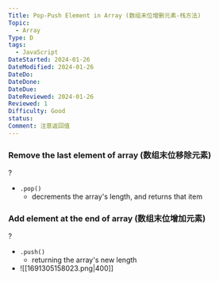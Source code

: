 ```yaml
---
Title: Pop-Push Element in Array (数组末位增删元素-栈方法)
Topic:
  - Array
Type: D
tags:
  - JavaScript
DateStarted: 2024-01-26
DateModified: 2024-01-26
DateDo:
DateDone:
DateDue:
DateReviewed: 2024-01-26
Reviewed: 1
Difficulty: Good
status:
Comment: 注意返回值
---
```

### Remove the last element of array (数组末位移除元素)
?
- `.pop()`
    - decrements the array's length, and returns that item
<!--SR:!2024-02-01,3,250-->

### Add element at the end of array (数组末位增加元素)
?
- `.push()`
    - returning the array's new length
- ![[1691305158023.png|400]]
<!--SR:!2024-02-01,3,250-->